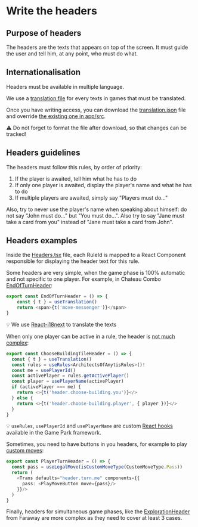 # Write the headers

## Purpose of headers

The headers are the texts that appears on top of the screen. It must guide the user and tell him, at any point, who must do what.

## Internationalisation

Headers must be available in multiple language.

We use a [translation file](https://docs.google.com/spreadsheets/d/1qvN10Iaen2siq0s-m8tyB3U80Ksq5HiPKgPQuUOupwY/edit) for every texts in games that must be translated.

Once you have writing access, you can download the [translation.json](https://game-park.com/api/translations?game=code-of-the-game) file and override [the existing one in app/src](https://github.com/gamepark/board-game-template/blob/main/app/src/translations.json).

:warning: Do not forget to format the file after download, so that changes can be tracked!

## Headers guidelines

The headers must follow this rules, by order of priority:
1. If the player is awaited, tell him what he has to do
2. If only one player is awaited, display the player's name and what he has to do
3. If multiple players are awaited, simply say "Players must do..."

Also, try to never use the player's name when speaking about himself: do not say "John must do..." but "You must do...". Also try to say "Jane must take a card from you" instead of "Jane must take a card from John".

## Headers examples

Inside the [Headers.tsx](https://github.com/gamepark/board-game-template/blob/main/app/src/headers/Headers.tsx) file, each RuleId is mapped to a React Component responsible for displaying the header text for this rule.

Some headers are very simple, when the game phase is 100% automatic and not specific to one player. For example, in Chateau Combo [EndOfTurnHeader](https://github.com/gamepark/chateau-combo/blob/main/app/src/headers/EndOfTurnHeader.tsx):

```typescript jsx
export const EndOfTurnHeader = () => {
    const { t } = useTranslation()
    return <span>{t('move-messenger')}</span>
}
```

:bulb: We use [React-i18next](https://react.i18next.com/) to translate the texts

When only one player can be active in a rule, the header is [not much complex](https://github.com/gamepark/architects-of-amytis/blob/main/app/src/headers/ChooseBuildingTileHeader.tsx):

```typescript jsx
export const ChooseBuildingTileHeader = () => {
  const { t } = useTranslation()
  const rules = useRules<ArchitectsOfAmytisRules>()!
  const me = usePlayerId()
  const activePlayer = rules.getActivePlayer()
  const player = usePlayerName(activePlayer)
  if (activePlayer === me) {
    return <>{t('header.choose-building.you')}</>
  } else {
    return <>{t('header.choose-building.player', { player })}</>
  }
}
```

:bulb: `useRules`, `usePlayerId` and `usePlayerName` are custom [React hooks](https://react.dev/learn/reusing-logic-with-custom-hooks) available in the Game Park framework.

Sometimes, you need to have buttons in you headers, for example to play [custom moves](features/custom-moves.md):

```typescript jsx
export const PlayerTurnHeader = () => {
  const pass = useLegalMove(isCustomMoveType(CustomMoveType.Pass))
  return (
    <Trans defaults="header.turn.me" components={{
      pass: <PlayMoveButton move={pass}/>
    }}/>
  )
}
```

Finally, headers for simultaneous game phases, like the [ExplorationHeader](https://github.com/gamepark/faraway/blob/main/app/src/headers/ExplorationHeader.tsx) from Faraway are more complex as they need to cover at least 3 cases.
